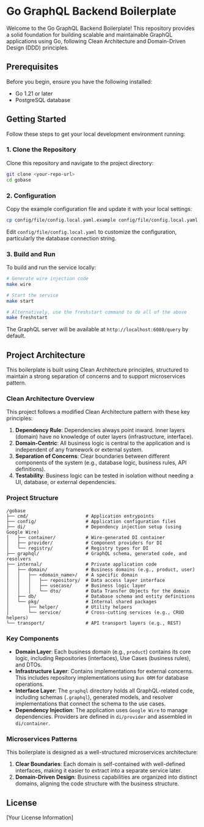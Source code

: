 # Go GraphQL Backend Boilerplate

Welcome to the Go GraphQL Backend Boilerplate! This repository provides a solid foundation for building scalable and maintainable GraphQL applications using Go, following Clean Architecture and Domain-Driven Design (DDD) principles.

## Prerequisites

Before you begin, ensure you have the following installed:
- Go 1.21 or later
- PostgreSQL database

## Getting Started

Follow these steps to get your local development environment running:

### 1. Clone the Repository

Clone this repository and navigate to the project directory:

```bash
git clone <your-repo-url>
cd gobase
```

### 2. Configuration

Copy the example configuration file and update it with your local settings:

```bash
cp config/file/config.local.yaml.example config/file/config.local.yaml
```

Edit `config/file/config.local.yaml` to customize the configuration, particularly the database connection string.

### 3. Build and Run

To build and run the service locally:

```bash
# Generate wire injection code
make wire

# Start the service
make start

# Alternatively, use the freshstart command to do all of the above
make freshstart
```

The GraphQL server will be available at `http://localhost:6080/query` by default.

## Project Architecture

This boilerplate is built using Clean Architecture principles, structured to maintain a strong separation of concerns and to support microservices pattern.

### Clean Architecture Overview

This project follows a modified Clean Architecture pattern with these key principles:

1.  **Dependency Rule**: Dependencies always point inward. Inner layers (domain) have no knowledge of outer layers (infrastructure, interface).
2.  **Domain-Centric**: All business logic is central to the application and is independent of any framework or external system.
3.  **Separation of Concerns**: Clear boundaries between different components of the system (e.g., database logic, business rules, API definitions).
4.  **Testability**: Business logic can be tested in isolation without needing a UI, database, or external dependencies.

### Project Structure

```
/gobase
├── cmd/                     # Application entrypoints
├── config/                  # Application configuration files
├── di/                      # Dependency injection setup (using Google Wire)
│   ├── container/           # Wire-generated DI container
│   ├── provider/            # Component providers for DI
│   └── registry/            # Registry types for DI
├── graphql/                 # GraphQL schema, generated code, and resolvers
├── internal/                # Private application code
│   ├── domain/              # Business domains (e.g., product, user)
│   │   ├── <domain_name>/   # A specific domain
│   │   │   ├── repository/  # Data access layer interface
│   │   │   ├── usecase/     # Business logic layer
│   │   │   └── dto/         # Data Transfer Objects for the domain
│   ├── db/                  # Database schema and entity definitions
│   └── pkg/                 # Internal shared packages
│       ├── helper/          # Utility helpers
│       └── service/         # Cross-cutting services (e.g., CRUD helpers)
└── transport/               # API transport layers (e.g., REST)
```

### Key Components

-   **Domain Layer**: Each business domain (e.g., `product`) contains its core logic, including Repositories (interfaces), Use Cases (business rules), and DTOs.
-   **Infrastructure Layer**: Contains implementations for external concerns. This includes repository implementations using `Bun ORM` for database operations.
-   **Interface Layer**: The `graphql` directory holds all GraphQL-related code, including schemas (`.graphql`), generated models, and resolver implementations that connect the schema to the use cases.
-   **Dependency Injection**: The application uses `Google Wire` to manage dependencies. Providers are defined in `di/provider` and assembled in `di/container`.

### Microservices Patterns

This boilerplate is designed as a well-structured microservices architecture:

1.  **Clear Boundaries**: Each domain is self-contained with well-defined interfaces, making it easier to extract into a separate service later.
2.  **Domain-Driven Design**: Business capabilities are organized into distinct domains, aligning the code structure with the business structure.

## License

[Your License Information]